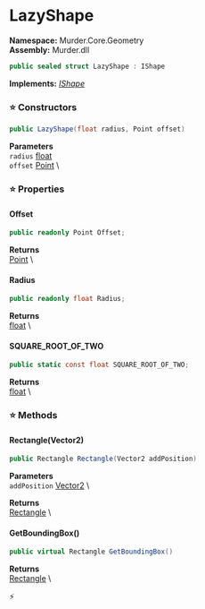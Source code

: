 # LazyShape

**Namespace:** Murder.Core.Geometry \
**Assembly:** Murder.dll

```csharp
public sealed struct LazyShape : IShape
```

**Implements:** _[IShape](/Murder/Core/Geometry/IShape.html)_

### ⭐ Constructors
```csharp
public LazyShape(float radius, Point offset)
```

**Parameters** \
`radius` [float](https://learn.microsoft.com/en-us/dotnet/api/System.Single?view=net-7.0) \
`offset` [Point](/Murder/Core/Geometry/Point.html) \

### ⭐ Properties
#### Offset
```csharp
public readonly Point Offset;
```

**Returns** \
[Point](/Murder/Core/Geometry/Point.html) \
#### Radius
```csharp
public readonly float Radius;
```

**Returns** \
[float](https://learn.microsoft.com/en-us/dotnet/api/System.Single?view=net-7.0) \
#### SQUARE_ROOT_OF_TWO
```csharp
public static const float SQUARE_ROOT_OF_TWO;
```

**Returns** \
[float](https://learn.microsoft.com/en-us/dotnet/api/System.Single?view=net-7.0) \
### ⭐ Methods
#### Rectangle(Vector2)
```csharp
public Rectangle Rectangle(Vector2 addPosition)
```

**Parameters** \
`addPosition` [Vector2](/Murder/Core/Geometry/Vector2.html) \

**Returns** \
[Rectangle](/Murder/Core/Geometry/Rectangle.html) \

#### GetBoundingBox()
```csharp
public virtual Rectangle GetBoundingBox()
```

**Returns** \
[Rectangle](/Murder/Core/Geometry/Rectangle.html) \



⚡